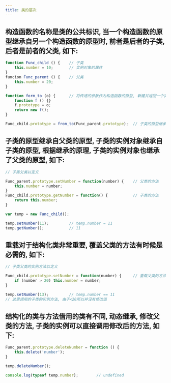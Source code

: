```yaml
---
title: 类的层次
---
```


## 构造函数的名称是类的公共标识, 当一个构造函数的原型继承自另一个构造函数的原型时, 前者是后者的子类, 后者是前者的父类, 如下:
```javascript
function Func_child () {	// 子类
	this.number = 10;		// 实例对象的属性
}
funcion Func_parent () {	// 父类
	this.number = 20;
}

function form_to (o) {		// 将传递的参数作为构造函数的原型, 新建并返回一个实例对象, 这个对象继承自o
	function f () {}
	f.prototype = o;
	return new f();
}

Func_child.prototype = from_to(Func_parent.prototype);	// 子类的原型继承自父类的原型
```

## 子类的原型继承自父类的原型, 子类的实例对象继承自子类的原型, 根据继承的原理, 子类的实例对象也继承了父类的原型, 如下:
```javascript
// 子类父类以定义

Func_parent.prototype.setNumber = function(number) {	// 父类的方法
	this.number = number;
}
Func_child.prototype.getNumber = function() {			// 子类的方法
	return this.number;
}

var temp = new Func_child();

temp.setNumber(11);			// temp.number = 11
temp.getNumber();			// 11
```

## 重载对于结构化类非常重要, 覆盖父类的方法有时候是必需的, 如下:
```javascript
// 子类父类的实例方法以定义

Func_child.prototype.setNumber = function(number) {		// 重载父类的方法
	if (number > 20) this.number = number;
}

temp.setNumber(13);			// temp.number == 11
// 这里调用的子类的实例方法, 由于<20所以并没有修改值
```


## 结构化的类与方法借用的类有不同, 动态继承, 修改父类的方法, 子类的实例可以直接调用修改后的方法, 如下:

```javascript
Func_parent.prototype.deleteNumber = function () {
	this.delete('number');
}

temp.deleteNumber();

console.log(typeof temp.number);		// undefined
```
